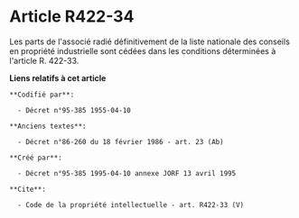 # Article R422-34

Les parts de l'associé radié définitivement de la liste nationale des conseils en propriété industrielle sont cédées dans les
conditions déterminées à l'article R. 422-33.

**Liens relatifs à cet article**

	**Codifié par**:

	  - Décret n°95-385 1955-04-10

	**Anciens textes**:

	  - Décret n°86-260 du 18 février 1986 - art. 23 (Ab)

	**Créé par**:

	  - Décret n°95-385 1995-04-10 annexe JORF 13 avril 1995

	**Cite**:

	  - Code de la propriété intellectuelle - art. R422-33 (V)
